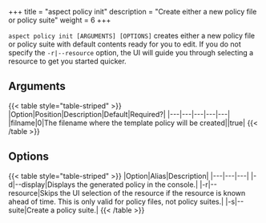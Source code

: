 +++
title = "aspect policy init"
description = "Create either a new policy file or policy suite"
weight = 6
+++

`aspect policy init [ARGUMENTS] [OPTIONS]` creates either a new policy file or policy suite with default contents ready for you to edit. If you do not specify the `-r|--resource` option, the UI will guide you through selecting a resource to get you started quicker.

## Arguments
{{< table style="table-striped" >}}
|Option|Position|Description|Default|Required?|
|---|---|---|---|---|
|filname|0|The filename where the template policy will be created||true|
{{< /table >}}

## Options

{{< table style="table-striped" >}}
|Option|Alias|Description|
|---|---|---|
|-d|--display|Displays the generated policy in the console.|
|-r|--resource|Skips the UI selection of the resource if the resource is known ahead of time. This is only valid for policy files, not policy suites.|
|-s|--suite|Create a policy suite.|
{{< /table >}}
